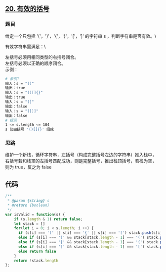 ## [20. 有效的括号](https://leetcode-cn.com/problems/valid-parentheses/)
### 题目
给定一个只包括 '('，')'，'{'，'}'，'['，']' 的字符串 s ，判断字符串是否有效。\

有效字符串需满足：\

左括号必须用相同类型的右括号闭合。\
左括号必须以正确的顺序闭合。\
示例：
```sh
# 示例1
输入：s = "()"
输出：true
输入：s = "()[]{}"
输出：true
输入：s = "(]"
输出：false
输入：s = "([)]"
输出：false
# 提示
1 <= s.length <= 104
s 仅由括号 '()[]{}' 组成
```
### 思路
维护一个新栈，循环字符串，左括号（构成完整括号左边的字符串）推入栈中，
右括号若和栈顶的左括号匹配成功，则是完整括号，推出栈顶括号，若栈为空，
则为 true，反之为 false
## 代码
```javascript
/**
 * @param {string} s
 * @return {boolean}
 */
var isValid = function(s) {
    if (s.length & 1) return false;
    let stack = []
    for(let i = 0; i < s.length; i ++) {
      if (s[i] === '(' || s[i] === '{' || s[i] === '[') stack.push(s[i])
      else if (s[i] === ')' && stack[stack.length - 1] === '(') stack.pop()
      else if (s[i] === '}' && stack[stack.length - 1] === '{') stack.pop()
      else if (s[i] === ']' && stack[stack.length - 1] === '[') stack.pop()
      else return false
    }
    return !stack.length
};
```


